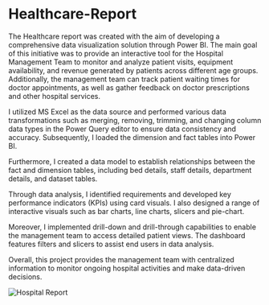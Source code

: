 # Healthcare-Report

The Healthcare report was created with the aim of developing a comprehensive data visualization solution through Power BI. The main goal of this initiative was to provide an interactive tool for the Hospital Management Team to monitor and analyze patient visits, equipment availability, and revenue generated by patients across different age groups. Additionally, the management team can track patient waiting times for doctor appointments, as well as gather feedback on doctor prescriptions and other hospital services.

I utilized MS Excel as the data source and performed various data transformations such as merging, removing, trimming, and changing column data types in the Power Query editor to ensure data consistency and accuracy. Subsequently, I loaded the dimension and fact tables into Power BI.

Furthermore, I created a data model to establish relationships between the fact and dimension tables, including bed details, staff details, department details, and dataset tables.

Through data analysis, I identified requirements and developed key performance indicators (KPIs) using card visuals. I also designed a range of interactive visuals such as bar charts, line charts, slicers and pie-chart. 

Moreover, I implemented drill-down and drill-through capabilities to enable the management team to access detailed patient views. The dashboard features filters and slicers to assist end users in data analysis. 

Overall, this project provides the management team with centralized information to monitor ongoing hospital activities and make data-driven decisions.

![Hospital Report](https://github.com/powerpixelshot/Healthcare-Report/assets/161690449/6040a326-8bd1-4f08-865a-f274116015fd)
